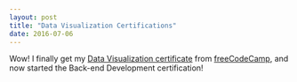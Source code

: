 ```yaml
---
layout: post
title: "Data Visualization Certifications"
date: 2016-07-06
---
```


Wow! I finally get my [Data Visualization certificate] from [freeCodeCamp], and now started the Back-end Development certification!

[freeCodeCamp]: http://productivityblog.com.ua/?p=2327
[Data Visualization certificate]: https://www.freecodecamp.com/liketaurus/data-visualization-certification
